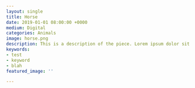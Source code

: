 ```yaml
---
layout: single
title: Horse
date: 2019-01-01 08:00:00 +0000
medium: Digital
categories: Animals
image: horse.png
description: This is a description of the piece. Lorem ipsum dolor sit amet.
keywords:
- test
- keyword
- blah
featured_image: ''

---
```


